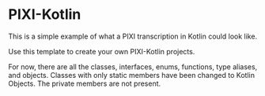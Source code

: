 # PIXI-Kotlin

This is a simple example of what a PIXI transcription in Kotlin could look like.

Use this template to create your own PIXI-Kotlin projects.

For now, there are all the classes, interfaces, enums, functions, type aliases, and objects.
Classes with only static members have been changed to Kotlin Objects. 
The private members are not present.
